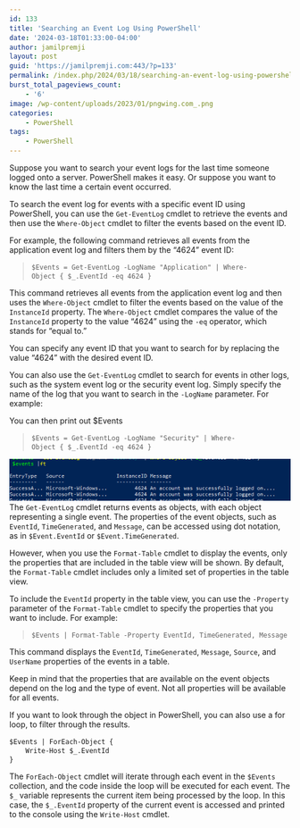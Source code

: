 ```yaml
---
id: 133
title: 'Searching an Event Log Using PowerShell'
date: '2024-03-18T01:33:00-04:00'
author: jamilpremji
layout: post
guid: 'https://jamilpremji.com:443/?p=133'
permalink: /index.php/2024/03/18/searching-an-event-log-using-powershell/
burst_total_pageviews_count:
    - '6'
image: /wp-content/uploads/2023/01/pngwing.com_.png
categories:
    - PowerShell
tags:
    - PowerShell
---
```


Suppose you want to search your event logs for the last time someone logged onto a server. PowerShell makes it easy. Or suppose you want to know the last time a certain event occurred.

To search the event log for events with a specific event ID using PowerShell, you can use the `Get-EventLog` cmdlet to retrieve the events and then use the `Where-Object` cmdlet to filter the events based on the event ID.

For example, the following command retrieves all events from the application event log and filters them by the “4624” event ID:

> ```
> $Events = Get-EventLog -LogName "Application" | Where-Object { $_.EventId -eq 4624 }
> ```

This command retrieves all events from the application event log and then uses the `Where-Object` cmdlet to filter the events based on the value of the `InstanceId` property. The `Where-Object` cmdlet compares the value of the `InstanceId` property to the value “4624” using the `-eq` operator, which stands for “equal to.”

You can specify any event ID that you want to search for by replacing the value “4624” with the desired event ID.

You can also use the `Get-EventLog` cmdlet to search for events in other logs, such as the system event log or the security event log. Simply specify the name of the log that you want to search in the `-LogName` parameter. For example:

You can then print out $Events

> ```
> $Events = Get-EventLog -LogName "Security" | Where-Object { $_.EventId -eq 4624 }
> ```

![](assets/images/2022-12-EventsList.png)The `Get-EventLog` cmdlet returns events as objects, with each object representing a single event. The properties of the event objects, such as `EventId`, `TimeGenerated`, and `Message`, can be accessed using dot notation, as in `$Event.EventId` or `$Event.TimeGenerated`.

However, when you use the `Format-Table` cmdlet to display the events, only the properties that are included in the table view will be shown. By default, the `Format-Table` cmdlet includes only a limited set of properties in the table view.

To include the `EventId` property in the table view, you can use the `-Property` parameter of the `Format-Table` cmdlet to specify the properties that you want to include. For example:

> ```
> $Events | Format-Table -Property EventId, TimeGenerated, Message
> ```

This command displays the `EventId`, `TimeGenerated`, `Message`, `Source`, and `UserName` properties of the events in a table.

Keep in mind that the properties that are available on the event objects depend on the log and the type of event. Not all properties will be available for all events.

If you want to look through the object in PowerShell, you can also use a for loop, to filter through the results.

```
$Events | ForEach-Object {
    Write-Host $_.EventId
}
```

The `ForEach-Object` cmdlet will iterate through each event in the `$Events` collection, and the code inside the loop will be executed for each event. The `$_` variable represents the current item being processed by the loop. In this case, the `$_.EventId` property of the current event is accessed and printed to the console using the `Write-Host` cmdlet.